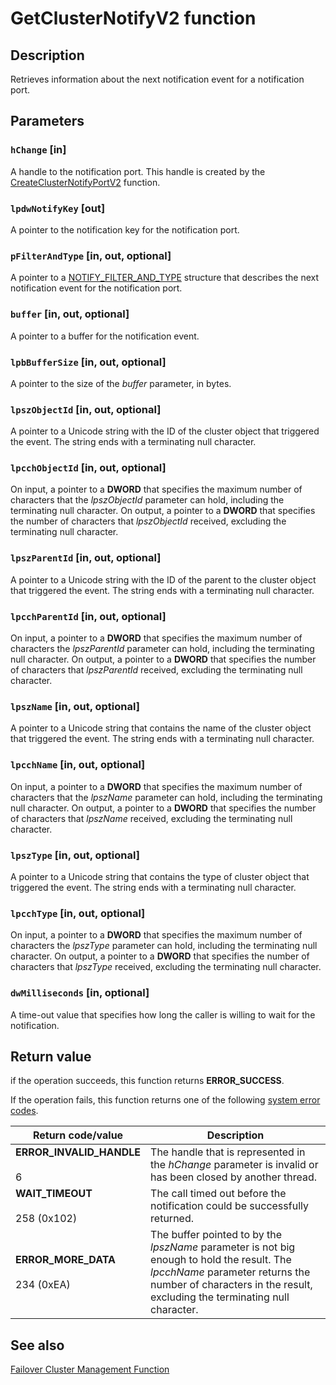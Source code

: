 # GetClusterNotifyV2 function

## Description

Retrieves information about the next notification event for a notification port.

## Parameters

### `hChange` [in]

A handle to the notification port. This handle is created by the
[CreateClusterNotifyPortV2](https://learn.microsoft.com/windows/desktop/api/clusapi/nf-clusapi-createclusternotifyportv2) function.

### `lpdwNotifyKey` [out]

A pointer to the notification key for the notification port.

### `pFilterAndType` [in, out, optional]

A pointer to a [NOTIFY_FILTER_AND_TYPE](https://learn.microsoft.com/windows/desktop/api/clusapi/ns-clusapi-notify_filter_and_type)
structure that describes the next notification event for the notification port.

### `buffer` [in, out, optional]

A pointer to a buffer for the notification event.

### `lpbBufferSize` [in, out, optional]

A pointer to the size of the *buffer* parameter, in bytes.

### `lpszObjectId` [in, out, optional]

A pointer to a Unicode string with the ID of the
cluster object that triggered the event. The string ends with a terminating null character.

### `lpcchObjectId` [in, out, optional]

On input, a pointer to a **DWORD** that specifies the maximum number of characters
that the *lpszObjectId* parameter can hold, including the terminating null character. On
output, a pointer to a **DWORD** that specifies the number of characters that
*lpszObjectId* received, excluding the terminating null character.

### `lpszParentId` [in, out, optional]

A pointer to a Unicode string with the ID of the parent to the cluster object that triggered the event. The
string ends with a terminating null character.

### `lpcchParentId` [in, out, optional]

On input, a pointer to a **DWORD** that specifies the maximum number of characters
the *lpszParentId* parameter can hold, including the terminating null character. On
output, a pointer to a **DWORD** that specifies the number of characters that
*lpszParentId* received, excluding the terminating null character.

### `lpszName` [in, out, optional]

A pointer to a Unicode string that contains the name of the cluster object that triggered the event. The
string ends with a terminating null character.

### `lpcchName` [in, out, optional]

On input, a pointer to a **DWORD** that specifies the maximum number of characters
that the *lpszName* parameter can hold, including the terminating null character. On
output, a pointer to a **DWORD** that specifies the number of characters that
*lpszName* received, excluding the terminating null character.

### `lpszType` [in, out, optional]

A pointer to a Unicode string that contains the type of cluster object that triggered the event. The
string ends with a terminating null character.

### `lpcchType` [in, out, optional]

On input, a pointer to a **DWORD** that specifies the maximum number of characters
the *lpszType* parameter can hold, including the terminating null character. On output,
a pointer to a **DWORD** that specifies the number of characters that
*lpszType* received, excluding the terminating null character.

### `dwMilliseconds` [in, optional]

A time-out value that specifies how long the caller is willing to wait for the notification.

## Return value

if the operation succeeds, this function returns **ERROR_SUCCESS**.

If the operation fails, this function returns one of the following
[system error codes](https://learn.microsoft.com/windows/desktop/Debug/system-error-codes).

| Return code/value | Description |
| --- | --- |
| **ERROR_INVALID_HANDLE**<br><br>6 | The handle that is represented in the *hChange* parameter is invalid or has been closed by another thread. |
| **WAIT_TIMEOUT**<br><br>258 (0x102) | The call timed out before the notification could be successfully returned. |
| **ERROR_MORE_DATA**<br><br>234 (0xEA) | The buffer pointed to by the *lpszName* parameter is not big enough to hold the result. The *lpcchName* parameter returns the number of characters in the result, excluding the terminating null character. |

## See also

[Failover Cluster Management Function](https://learn.microsoft.com/previous-versions/windows/desktop/mscs/cluster-management-functions)